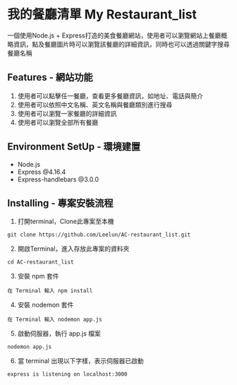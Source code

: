 # 我的餐廳清單 My Restaurant_list

一個使用Node.js + Express打造的美食餐廳網站，使用者可以瀏覽網站上餐廳概略資訊，點及餐廳圖片時可以瀏覽該餐廳的詳細資訊，同時也可以透過關鍵字搜尋餐廳名稱





## Features - 網站功能

1. 使用者可以點擊任一餐廳，查看更多餐廳資訊，如地址、電話與簡介
2. 使用者可以依照中文名稱、英文名稱與餐廳類別進行搜尋
3. 使用者可以瀏覽一家餐廳的詳細資訊
4. 使用者可以瀏覽全部所有餐廳


## Environment SetUp - 環境建置

- Node.js
- Express @4.16.4
- Express-handlebars @3.0.0


## Installing - 專案安裝流程

1. 打開terminal，Clone此專案至本機

```
git clone https://github.com/Leelun/AC-restaurant_list.git

```
2. 開啟Terminal，進入存放此專案的資料夾

```
cd AC-restaurant_list

```
3. 安裝 npm 套件

```
在 Terminal 輸入 npm install 

```
4. 安裝 nodemon 套件

```
在 Terminal 輸入 nodemon app.js 

```
5. 啟動伺服器，執行 app.js 檔案

```
nodemon app.js

```
6. 當 terminal 出現以下字樣，表示伺服器已啟動

```
express is listening on localhost:3000

```